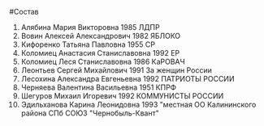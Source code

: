 #Состав
1. Алябина Мария Викторовна 1985 ЛДПР
2. Вовин Алексей Александрович 1982 ЯБЛОКО
3. Кифоренко Татьяна Павловна 1955 СР
4. Коломиец Анастасия Станиславовна 1992 ЕР
5. Коломиец Леся Станиславовна 1986 КаРОВАЧ
6. Леонтьев Сергей Михайлович 1991 За женщин России
7. Лесохина Александра Евгеньевна 1992 ПАТРИОТЫ РОССИИ
8. Черняева Валентина Васильевна 1951 КПРФ
9. Шегуров Михаил Игоревич 1992 КОММУНИСТЫ РОССИИ
10. Эдильханова Карина Леонидовна 1993 \"местная ОО Калининского района СПб СОЮЗ \"Чернобыль-Квант\"
